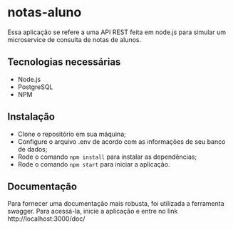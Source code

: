 # notas-aluno

Essa aplicação se refere a uma API REST feita em node.js para simular um microservice de consulta de notas de alunos.

## Tecnologias necessárias 

- Node.js
- PostgreSQL
- NPM

## Instalação
- Clone o repositório em sua máquina;
- Configure o arquivo .env de acordo com as informações de seu banco de dados;
- Rode o comando `npm install` para instalar as dependências;
- Rode o comando `npm start` para iniciar a aplicação.

## Documentação

Para fornecer uma documentação mais robusta, foi utilizada a ferramenta swagger. Para acessá-la, inicie a aplicação e entre no link http://localhost:3000/doc/
